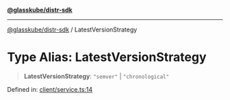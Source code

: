 [**@glasskube/distr-sdk**](../README.md)

---

[@glasskube/distr-sdk](../README.md) / LatestVersionStrategy

# Type Alias: LatestVersionStrategy

> **LatestVersionStrategy**: `"semver"` \| `"chronological"`

Defined in: [client/service.ts:14](https://github.com/glasskube/distr/blob/6a35007de6a2b1a70636ce4347f91486536bfef5/sdk/js/src/client/service.ts#L14)
